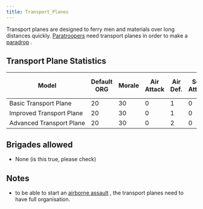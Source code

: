 ```yaml
---
title: Transport_Planes
---
```

 Transport planes are designed to ferry men and materials over long distances quickly. [Paratroopers](/wiki/Paratroop_Division "Paratroop Division") need transport planes in order to make a [paradrop](/wiki/index.php?title=Airborne_assault&action=edit&redlink=1 "Airborne assault (page does not exist)") .

Transport Plane Statistics
--------------------------

| Model | Default ORG | Morale | Air Attack | Air Def. | Soft Attack | Hard Attack | Naval Attack | Strat Attack | Surface Def | Air Detect | Surface Detect |  | Cost | Build-time | Man-power | Max Speed | Supply Cons. | Fuel Cons. | Range | Trans Cap. | Upgrade Time Factor | Upgrade Cost Factor |
| --- | --- | --- | --- | --- | --- | --- | --- | --- | --- | --- | --- | --- | --- | --- | --- | --- | --- | --- | --- | --- | --- | --- |
| Basic Transport Plane | 20 | 30 | 0 | 1 | 0 | 0 | 0 | 0 | 4 | 1 | 3 |  | 40 | 150 | 4 | 250 | 1 | 2 | 800 | 1 | 0.5 | 1.0 |
| Improved Transport Plane | 20 | 30 | 0 | 1 | 0 | 0 | 0 | 0 | 6 | 1 | 3 |  | 32 | 150 | 4 | 300 | 0.8 | 1.6 | 1000 | 1 | 0.5 | 1.0 |
| Advanced Transport Plane | 20 | 30 | 0 | 2 | 0 | 0 | 0 | 0 | 8 | 1 | 3 |  | 24 | 150 | 4 | 350 | 0.6 | 1.2 | 1300 | 1 | 0.5 | 1.0 |

Brigades allowed
----------------

*   None (is this true, please check)

Notes
-----

*   to be able to start an [airborne assault](/wiki/index.php?title=Airborne_assault&action=edit&redlink=1 "Airborne assault (page does not exist)") , the transport planes need to have full organisation.